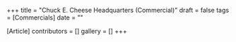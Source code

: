 +++
title = "Chuck E. Cheese Headquarters (Commercial)"
draft = false
tags = [Commercials]
date = ""

[Article]
contributors = []
gallery = []
+++